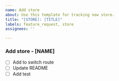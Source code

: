 ```yaml
---
name: Add store
about: Use this template for tracking new store.
title: "[STORE]: [TITLE]"
labels: feature_request, store
assignees: ''

---
```


### Add store - [NAME]

- [ ] Add to switch route
- [ ] Update README
- [ ] Add test
